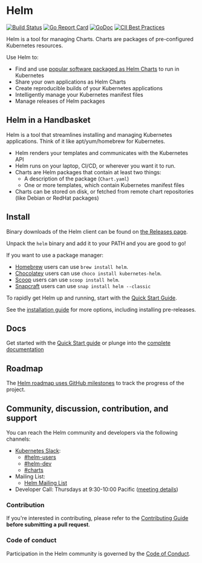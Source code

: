 # Helm

[![Build Status](https://github.com/helm/helm/workflows/release/badge.svg)](https://github.com/helm/helm/actions?workflow=release)
[![Go Report Card](https://goreportcard.com/badge/github.com/helm/helm)](https://goreportcard.com/report/github.com/helm/helm)
[![GoDoc](https://img.shields.io/static/v1?label=godoc&message=reference&color=blue)](https://pkg.go.dev/helm.sh/helm/v3)
[![CII Best Practices](https://bestpractices.coreinfrastructure.org/projects/3131/badge)](https://bestpractices.coreinfrastructure.org/projects/3131)

Helm is a tool for managing Charts. Charts are packages of pre-configured Kubernetes resources.

Use Helm to:

- Find and use [popular software packaged as Helm Charts](https://artifacthub.io/packages/search?kind=0) to run in Kubernetes
- Share your own applications as Helm Charts
- Create reproducible builds of your Kubernetes applications
- Intelligently manage your Kubernetes manifest files
- Manage releases of Helm packages

## Helm in a Handbasket

Helm is a tool that streamlines installing and managing Kubernetes applications.
Think of it like apt/yum/homebrew for Kubernetes.

- Helm renders your templates and communicates with the Kubernetes API
- Helm runs on your laptop, CI/CD, or wherever you want it to run.
- Charts are Helm packages that contain at least two things:
  - A description of the package (`Chart.yaml`)
  - One or more templates, which contain Kubernetes manifest files
- Charts can be stored on disk, or fetched from remote chart repositories
  (like Debian or RedHat packages)

## Install

Binary downloads of the Helm client can be found on [the Releases page](https://github.com/helm/helm/releases/latest).

Unpack the `helm` binary and add it to your PATH and you are good to go!

If you want to use a package manager:

- [Homebrew](https://brew.sh/) users can use `brew install helm`.
- [Chocolatey](https://chocolatey.org/) users can use `choco install kubernetes-helm`.
- [Scoop](https://scoop.sh/) users can use `scoop install helm`.
- [Snapcraft](https://snapcraft.io/) users can use `snap install helm --classic`

To rapidly get Helm up and running, start with the [Quick Start Guide](https://helm.sh/docs/intro/quickstart/).

See the [installation guide](https://helm.sh/docs/intro/install/) for more options,
including installing pre-releases.

## Docs

Get started with the [Quick Start guide](https://helm.sh/docs/intro/quickstart/) or plunge into the [complete documentation](https://helm.sh/docs)

## Roadmap

The [Helm roadmap uses GitHub milestones](https://github.com/helm/helm/milestones) to track the progress of the project.

## Community, discussion, contribution, and support

You can reach the Helm community and developers via the following channels:

- [Kubernetes Slack](https://kubernetes.slack.com):
  - [#helm-users](https://kubernetes.slack.com/messages/helm-users)
  - [#helm-dev](https://kubernetes.slack.com/messages/helm-dev)
  - [#charts](https://kubernetes.slack.com/messages/charts)
- Mailing List:
  - [Helm Mailing List](https://lists.cncf.io/g/cncf-helm)
- Developer Call: Thursdays at 9:30-10:00 Pacific ([meeting details](https://github.com/helm/community/blob/master/communication.md#meetings))

### Contribution

If you're interested in contributing, please refer to the [Contributing Guide](CONTRIBUTING.md) **before submitting a pull request**.

### Code of conduct

Participation in the Helm community is governed by the [Code of Conduct](code-of-conduct.md).
